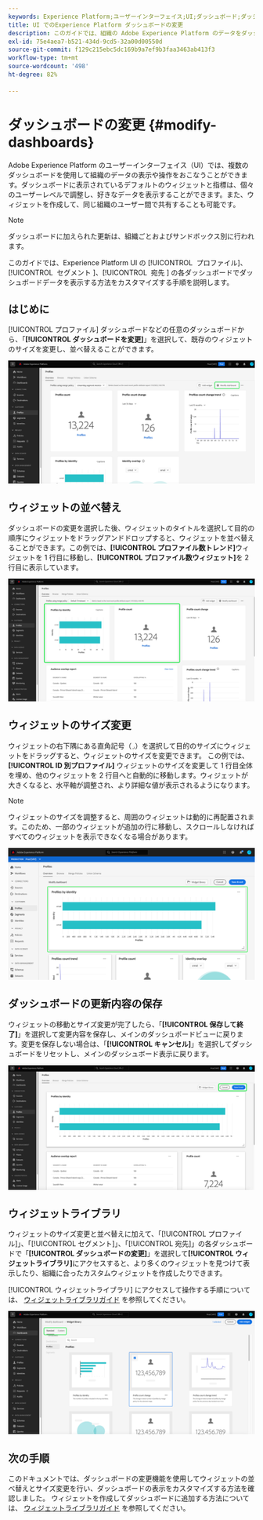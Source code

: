 ```yaml
---
keywords: Experience Platform;ユーザーインターフェイス;UI;ダッシュボード;ダッシュボード;プロファイル;セグメント;宛先;ライセンスの使用
title: UI でのExperience Platform ダッシュボードの変更
description: このガイドでは、組織の Adobe Experience Platform のデータをダッシュボードで表示する方法をカスタマイズする手順を説明します。
exl-id: 75e4aea7-b521-434d-9cd5-32a00d00550d
source-git-commit: f129c215ebc5dc169b9a7ef9b3faa3463ab413f3
workflow-type: tm+mt
source-wordcount: '498'
ht-degree: 82%

---
```


# ダッシュボードの変更 {#modify-dashboards}

Adobe Experience Platform のユーザーインターフェイス（UI）では、複数のダッシュボードを使用して組織のデータの表示や操作をおこなうことができます。ダッシュボードに表示されているデフォルトのウィジェットと指標は、個々のユーザーレベルで調整し、好きなデータを表示することができます。また、ウィジェットを作成して、同じ組織のユーザー間で共有することも可能です。

>[!NOTE]
>
>ダッシュボードに加えられた更新は、組織ごとおよびサンドボックス別に行われます。

このガイドでは、Experience Platform UI の [!UICONTROL &#x200B; プロファイル &#x200B;]、[!UICONTROL &#x200B; セグメント &#x200B;]、[!UICONTROL &#x200B; 宛先 &#x200B;] の各ダッシュボードでダッシュボードデータを表示する方法をカスタマイズする手順を説明します。

## はじめに

[!UICONTROL プロファイル] ダッシュボードなどの任意のダッシュボードから、「**[!UICONTROL ダッシュボードを変更]**」を選択して、既存のウィジェットのサイズを変更し、並べ替えることができます。

![ 「変更」ダッシュボードがハイライト表示されたプロファイルダッシュボード。](../images/customization/modify-dashboard.png)

## ウィジェットの並べ替え

ダッシュボードの変更を選択した後、ウィジェットのタイトルを選択して目的の順序にウィジェットをドラッグアンドドロップすると、ウィジェットを並べ替えることができます。この例では、**[!UICONTROL プロファイル数トレンド]**&#x200B;ウィジェットを 1 行目に移動し、**[!UICONTROL プロファイル数ウィジェット]**&#x200B;を 2 行目に表示しています。

![2 つの並べ替えられたウィジェットがハイライト表示されたプロファイルダッシュボード。](../images/customization/move-widget.png)

## ウィジェットのサイズ変更

ウィジェットの右下隅にある直角記号（`⌟`）を選択して目的のサイズにウィジェットをドラッグすると、ウィジェットのサイズを変更できます。 この例では、 **[!UICONTROL ID 別プロファイル]** ウィジェットのサイズを変更して 1 行目全体を埋め、他のウィジェットを 2 行目へと自動的に移動します。ウィジェットが大きくなると、水平軸が調整され、より詳細な値が表示されるようになります。

>[!NOTE]
>
>ウィジェットのサイズを調整すると、周囲のウィジェットは動的に再配置されます。このため、一部のウィジェットが追加の行に移動し、スクロールしなければすべてのウィジェットを表示できなくなる場合があります。

![ サイズ変更されたウィジェットがハイライト表示されたプロファイルダッシュボード。](../images/customization/resize-widget.png)

## ダッシュボードの更新内容の保存

ウィジェットの移動とサイズ変更が完了したら、「**[!UICONTROL 保存して終了]**」を選択して変更内容を保存し、メインのダッシュボードビューに戻ります。変更を保存しない場合は、「**[!UICONTROL キャンセル]**」を選択してダッシュボードをリセットし、メインのダッシュボード表示に戻ります。

![ 「キャンセル」と「保存して終了」の両方がハイライト表示されたプロファイルダッシュボード。](../images/customization/save-changes.png)

## ウィジェットライブラリ

ウィジェットのサイズ変更と並べ替えに加えて、「[!UICONTROL プロファイル]」、「[!UICONTROL セグメント]」、「[!UICONTROL 宛先]」の各ダッシュボードで「**[!UICONTROL ダッシュボードの変更]**」を選択して&#x200B;**[!UICONTROL ウィジェットライブラリ]**&#x200B;にアクセスすると、より多くのウィジェットを見つけて表示したり、組織に合ったカスタムウィジェットを作成したりできます。

[!UICONTROL ウィジェットライブラリ] にアクセスして操作する手順については、 [ウィジェットライブラリガイド](widget-library.md) を参照してください。

![ 「標準」と「カスタム」がハイライト表示されたウィジェットライブラリワークスペース ](../images/customization/widget-library.png)

## 次の手順

このドキュメントでは、ダッシュボードの変更機能を使用してウィジェットの並べ替えとサイズ変更を行い、ダッシュボードの表示をカスタマイズする方法を確認しました。 ウィジェットを作成してダッシュボードに追加する方法については、 [ウィジェットライブラリガイド](widget-library.md) を参照してください。
